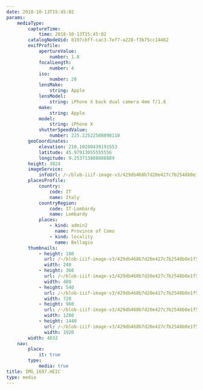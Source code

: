 ```yaml
---
date: 2018-10-13T15:45:02
params:
    mediaType:
        captureTime:
            time: 2018-10-13T15:45:02
        catalogNodeUid: 0197cbff-cac3-7ef7-a228-f3b75cc14462
        exifProfile:
            apertureValue:
                number: 1.8
            focalLength:
                number: 4
            iso:
                number: 20
            lensMake:
                string: Apple
            lensModel:
                string: iPhone X back dual camera 4mm f/1.8
            make:
                string: Apple
            model:
                string: iPhone X
            shutterSpeedValue:
                number: 225.22522508898118
        geoCoordinates:
            elevation: 210.10280439191553
            latitude: 45.97913055555556
            longitude: 9.253713888888889
        height: 3024
        imageService:
            infoUrl: /~/blob-iiif-image-v3/429db468b7d20e427c7b2548b0e1f5b2cb5ac05247ce2d9a7192fee773372b10/info.json
        placesProfile:
            country:
                code: IT
                name: Italy
            countryRegion:
                code: IT-Lombardy
                name: Lombardy
            places:
                - kind: admin2
                  name: Province of Como
                - kind: locality
                  name: Bellagio
        thumbnails:
            - height: 180
              url: /~/blob-iiif-image-v3/429db468b7d20e427c7b2548b0e1f5b2cb5ac05247ce2d9a7192fee773372b10/full/240%2C180/0/default.jpg
              width: 240
            - height: 360
              url: /~/blob-iiif-image-v3/429db468b7d20e427c7b2548b0e1f5b2cb5ac05247ce2d9a7192fee773372b10/full/480%2C360/0/default.jpg
              width: 480
            - height: 540
              url: /~/blob-iiif-image-v3/429db468b7d20e427c7b2548b0e1f5b2cb5ac05247ce2d9a7192fee773372b10/full/720%2C540/0/default.jpg
              width: 720
            - height: 960
              url: /~/blob-iiif-image-v3/429db468b7d20e427c7b2548b0e1f5b2cb5ac05247ce2d9a7192fee773372b10/full/1280%2C960/0/default.jpg
              width: 1280
            - height: 1440
              url: /~/blob-iiif-image-v3/429db468b7d20e427c7b2548b0e1f5b2cb5ac05247ce2d9a7192fee773372b10/full/1920%2C1440/0/default.jpg
              width: 1920
        width: 4032
    nav:
        place:
            it: true
        type:
            media: true
title: IMG_1697.HEIC
type: media
---
```

